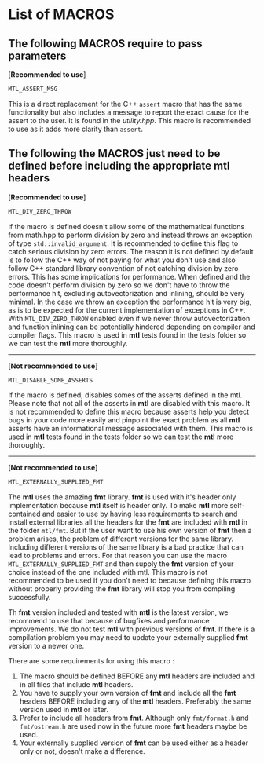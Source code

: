 # List of MACROS

## The following MACROS require to pass parameters

[**Recommended to use**]

```c++
MTL_ASSERT_MSG
```

This is a direct replacement for the C++ ```assert``` macro that has the same functionality but also includes a message to report the exact cause for the assert to the user.
It is found in the *utility.hpp*. This macro is recommended to use as it adds more clarity than ```assert```.

## The following the MACROS just need to be defined before including the appropriate mtl headers

[**Recommended to use**]

```c++
MTL_DIV_ZERO_THROW
```

If the macro is defined doesn't allow some of the mathematical functions from math.hpp to perform division by zero and instead throws an exception of type ```std::invalid_argument```. It is recommended to define this flag to catch serious division by zero errors. The reason it is not defined by default is to follow the C++ way of not paying for what you don't use and also follow C++ standard library convention of not catching division by zero errors. This has some implications for performance. When defined and the code doesn't perform division by zero so we don't have to throw the performance hit, excluding autovectorization and inlining, should be very minimal. In the case we throw an exception the performance hit is very big, as is to be expected for the current implementation of exceptions in C++. With ```MTL_DIV_ZERO_THROW``` enabled even if we never throw autovectorization and function inlining can be potentially hindered depending on compiler and compiler flags. This macro is used in **mtl** tests found in the tests folder so we can test the **mtl** more thoroughly.

----------------------

[**Not recommended to use**]

```c++
MTL_DISABLE_SOME_ASSERTS
```

If the macro is defined, disables somes of the asserts defined in the mtl. Please note that not all of the asserts in **mtl** are disabled with this macro. It is not recommended to define this macro because asserts help you detect bugs in your code more easily and pinpoint the exact
problem as all **mtl** asserts have an informational message associated with them. This macro is used in **mtl** tests found in the tests folder
so we can test the **mtl** more thoroughly.

----------------------

[**Not recommended to use**]

```c++
MTL_EXTERNALLY_SUPPLIED_FMT
```

The **mtl** uses the amazing **fmt** library. **fmt** is used with it's header only implementation because **mtl** itself is header only. To make **mtl** more self-contained and easier to use by having less requirements to search and install external libraries all the headers for the **fmt** are included with **mtl** in the folder ```mtl/fmt```. But if the user want to use his own version of **fmt** then a problem arises, the problem of different versions for the same library. Including different versions of the same library is a bad practice that can lead to problems and errors. For that reason you can use the macro ```MTL_EXTERNALLY_SUPPLIED_FMT``` and then supply the **fmt** version of your choice instead of the one included with mtl. This macro is not recommended to be used if you don't need to because defining this macro without properly providing the **fmt** library will stop you from compiling successfully.

Th **fmt** version included and tested with **mtl** is the latest version, we recommend to use that because of bugfixes and performance improvements. We do not test **mtl** with previous versions of **fmt**. If there is a compilation problem you may need to update your externally supplied **fmt** version to a newer one.

There are some requirements for using this macro :

1. The macro should be defined BEFORE any **mtl** headers are included and in all files that include **mtl** headers.
2. You have to supply your own version of **fmt** and include all the **fmt** headers BEFORE including any of the **mtl** headers. Preferably the same version used in **mtl** or later.
3. Prefer to include all headers from **fmt**. Although only ```fmt/format.h``` and ```fmt/ostream.h``` are used now in the future more **fmt** headers maybe be used.
4. Your externally supplied version of **fmt** can be used either as a header only or not, doesn't make a difference.
